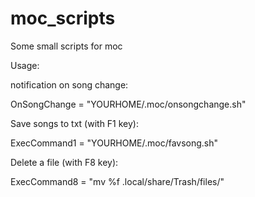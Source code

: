 # moc_scripts
Some small scripts for moc

Usage:

notification on song change:

OnSongChange = "YOURHOME/.moc/onsongchange.sh"

Save songs to txt (with F1 key):

ExecCommand1 = "YOURHOME/.moc/favsong.sh"

Delete a file (with F8 key):

ExecCommand8 = "mv %f .local/share/Trash/files/"
